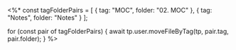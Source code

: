 <%*
const tagFolderPairs = [
    { tag: "MOC", folder: "02. MOC" },
    { tag: "Notes", folder: "Notes" }
];

for (const pair of tagFolderPairs) {
    await tp.user.moveFileByTag(tp, pair.tag, pair.folder);
}
%>